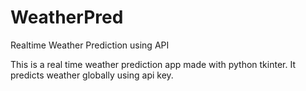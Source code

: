 # WeatherPred
Realtime Weather Prediction using API

This is a real time weather prediction app made with python tkinter. It predicts weather globally using api key.
